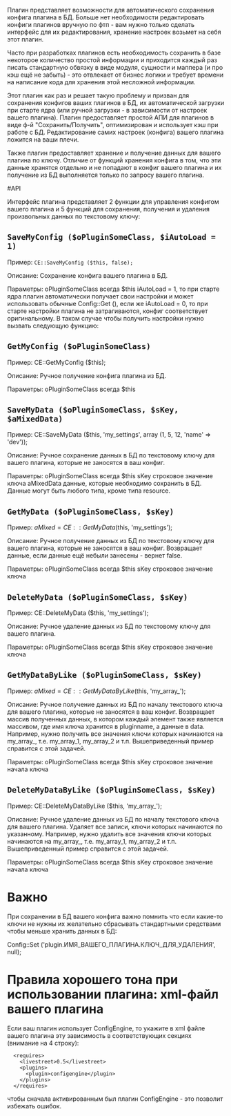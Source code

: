 Плагин представляет возможности для автоматического сохранения конфига плагина в БД. Больше нет необходимости 
редактировать конфиги плагинов вручную по фтп - вам нужно только сделать интерфейс для их редактирования, 
хранение настроек возьмет на себя этот плагин.

Часто при разработках плагинов есть необходимость сохранить в базе некоторое количество простой информации и 
приходится каждый раз писать стандартную обвязку в виде модуля, сущности и маппера (и про кэш ещё не забыть) - 
это отвлекает от бизнес логики и требует времени на написание кода для хранения этой несложной информации.

Этот плагин как раз и решает такую проблему и призван для сохранения конфигов ваших плагинов в БД, их автоматической 
загрузки при старте ядра (или ручной загрузки - в зависимости от настроек вашего плагина). Плагин предоставляет простой 
АПИ для плагинов в виде ф-й "Сохранить/Получить", оптимизирован и использует кэш при работе с БД.
Редактирование самих настроек (конфига) вашего плагина ложится на ваши плечи.

Также плагин предоставляет хранение и получение данных для вашего плагина по ключу. Отличие от функций хранения конфига 
в том, что эти данные хранятся отдельно и не попадают в конфиг вашего плагина и их получение из БД выполняется только 
по запросу вашего плагина.

#API

Интерфейс плагина представляет 2 функции для управления конфигом вашего плагина и 5 функций для сохранения, получения
 и удаления произвольных данных по текстовому ключу:

## `SaveMyConfig ($oPluginSomeClass, $iAutoLoad = 1)`

  Пример:
    `CE::SaveMyConfig ($this, false);`
  
  Описание:
    Сохранение конфига вашего плагина в БД.
  
  Параметры:
    oPluginSomeClass всегда $this
    iAutoLoad = 1, то при старте ядра плагин автоматически получает свои настройки и может использовать обычные Config::Get (),
    если же iAutoLoad = 0, то при старте настройки плагина не затрагиваются, конфиг соответствует оригинальному. В таком случае чтобы получить настройки нужно вызвать следующую функцию:


## `GetMyConfig ($oPluginSomeClass)`
  Пример:
    CE::GetMyConfig ($this);
    
  Описание:
    Ручное получение конфига плагина из БД.
    
  Параметры:
    oPluginSomeClass всегда $this
    

## `SaveMyData ($oPluginSomeClass, $sKey, $aMixedData)`
  Пример:
    CE::SaveMyData ($this, 'my_settings', array (1, 5, 12, 'name' => 'dev'));
    
  Описание:
    Ручное сохранение данных в БД по текстовому ключу для вашего плагина, которые не заносятся в ваш конфиг.
    
  Параметры:
    oPluginSomeClass всегда $this
    sKey строковое значение ключа
    aMixedData данные, которые необходимо сохранить в БД. Данные могут быть любого типа, кроме типа resource.
    
    
## `GetMyData ($oPluginSomeClass, $sKey)`
  Пример:
    $aMixed = CE::GetMyData ($this, 'my_settings');
    
  Описание:
    Ручное получение данных из БД по текстовому ключу для вашего плагина, которые не заносятся в ваш конфиг.
    Возвращает данные, если данные ещё небыли занесены - вернет false.
    
  Параметры:
    oPluginSomeClass всегда $this
    sKey строковое значение ключа
    

## `DeleteMyData ($oPluginSomeClass, $sKey)`
  Пример:
    CE::DeleteMyData ($this, 'my_settings');
    
  Описание:
    Ручное удаление данных из БД по текстовому ключу для вашего плагина.
    
  Параметры:
    oPluginSomeClass всегда $this
    sKey строковое значение ключа
  

## `GetMyDataByLike ($oPluginSomeClass, $sKey)`
  Пример:
    $aMixed = CE::GetMyDataByLike ($this, 'my_array_');
    
  Описание:
    Ручное получение данных из БД по началу текстового ключа для вашего плагина, которые не заносятся в ваш конфиг.
    Возвращает массив полученных данных, в котором каждый элемент также является массивом, где имя ключа хранится в pluginname, а данные в data.
    Например, нужно получить все значения ключи которых начинаются на my_array_, т.е. my_array_1, my_array_2 и т.п. Вышеприведенный пример справится с этой задачей.
    
  Параметры:
    oPluginSomeClass всегда $this
    sKey строковое значение начала ключа
    
    
## `DeleteMyDataByLike ($oPluginSomeClass, $sKey)`
  Пример:
    CE::DeleteMyDataByLike ($this, 'my_array_');
    
  Описание:
    Ручное удаление данных из БД по началу текстового ключа для вашего плагина. Удаляет все записи, ключи которых начинаются по указанному.
    Например, нужно удалить все значения ключи которых начинаются на my_array_, т.е. my_array_1, my_array_2 и т.п. Вышеприведенный пример справится с этой задачей.
    
  Параметры:
    oPluginSomeClass всегда $this
    sKey строковое значение начала ключа


# Важно 

При сохранении в БД вашего конфига важно помнить что если какие-то ключи не нужны их желательно сбрасывать стандартными 
средствами чтобы меньше хранить данных в БД:

Config::Set ('plugin.ИМЯ_ВАШЕГО_ПЛАГИНА.КЛЮЧ_ДЛЯ_УДАЛЕНИЯ', null);


# Правила хорошего тона при использовании плагина: xml-файл вашего плагина

Если ваш плагин использует ConfigEngine, то укажите в xml файле вашего плагина эту зависимость в соответствующих секциях (внимание на 4 строку):
```
  <requires>
    <livestreet>0.5</livestreet>
    <plugins>
      <plugin>configengine</plugin>
    </plugins>
  </requires>
```
	
чтобы сначала активированным был плагин ConfigEngine - это позволит избежать ошибок.
